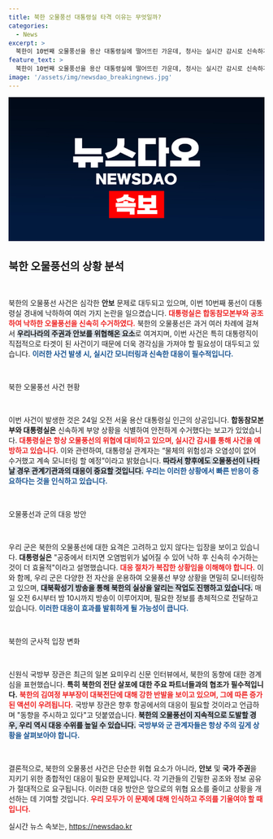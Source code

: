 ```yaml
---
title: 북한 오물풍선 대통령실 타격 이유는 무엇일까?
categories:
  - News
excerpt: >
  북한이 10번째 오물풍선을 용산 대통령실에 떨어뜨린 가운데, 청사는 실시간 감시로 신속하게 수거했다. 오염 등의 위험성은 없지만, 대북 확성기 방송을 시작하며 긴장감이 고조되고 있다. 북한의 대북전단 대응에 대한 우려도 커지고 있다.
feature_text: >
  북한이 10번째 오물풍선을 용산 대통령실에 떨어뜨린 가운데, 청사는 실시간 감시로 신속하게 수거했다. 오염 등의 위험성은 없지만, 대북 확성기 방송을 시작하며 긴장감이 고조되고 있다. 북한의 대북전단 대응에 대한 우려도 커지고 있다.
image: '/assets/img/newsdao_breakingnews.jpg'
---
```


<p><img src="/assets/img/newsdao_breakingnews.jpg" alt="ranknews 속보" /></p>

<h2 data-ke-size="size26">북한 오물풍선의 상황 분석</h2>

<p data-ke-size="size16">&nbsp;</p> 

<p>북한의 오물풍선 사건은 심각한 <b>안보</b> 문제로 대두되고 있으며, 이번 10번째 풍선이 대통령실 경내에 낙하하여 여러 가지 논란을 일으켰습니다. <b><span style="color: #ee2323;">대통령실은 합동참모본부와 공조하여 낙하한 오물풍선을 신속히 수거하였다.</span></b> 북한의 오물풍선은 과거 여러 차례에 걸쳐서 <b><span style="background-color: #21538527;">우리나라의 주권과 안보를 위협해온 요소</span></b>로 여겨지며, 이번 사건은 특히 대통령직이 직접적으로 타겟이 된 사건이기 때문에 더욱 경각심을 가져야 할 필요성이 대두되고 있습니다. <b><span style="color: #1a5490;">이러한 사건 발생 시, 실시간 모니터링과 신속한 대응이 필수적입니다.</span></b></p>

<p data-ke-size="size16">&nbsp;</p>

<p>북한 오물풍선 사건 현황</p>

<p data-ke-size="size16">&nbsp;</p>

<p>이번 사건이 발생한 것은 24일 오전 서울 용산 대통령실 인근의 상공입니다. <b>합동참모본부와 대통령실은</b> 신속하게 부양 상황을 식별하여 안전하게 수거했다는 보고가 있었습니다. <b><span style="color: #ee2323;">대통령실은 항상 오물풍선의 위협에 대비하고 있으며, 실시간 감시를 통해 사건을 예방하고 있습니다.</span></b> 이와 관련하여, 대통령실 관계자는 “물체의 위험성과 오염성이 없어 수거했고 계속 모니터링 할 예정”이라고 밝혔습니다. <b><span style="background-color: #21538527;">따라서 향후에도 오물풍선이 나타날 경우 관계기관과의 대응이 중요할 것입니다.</span></b> <b><span style="color: #1a5490;">우리는 이러한 상황에서 빠른 반응이 중요하다는 것을 인식하고 있습니다.</span></b></p>

<p data-ke-size="size16">&nbsp;</p>

<p>오물풍선과 군의 대응 방안</p>

<p data-ke-size="size16">&nbsp;</p>

<p>우리 군은 북한의 오물풍선에 대한 요격은 고려하고 있지 않다는 입장을 보이고 있습니다. <b>대통령실은</b> "공중에서 터지면 오염범위가 넓어질 수 있어 낙하 후 신속히 수거하는 것이 더 효율적"이라고 설명했습니다. <b><span style="color: #ee2323;">대응 절차가 복잡한 상황임을 이해해야 합니다.</span></b> 이와 함께, 우리 군은 다양한 전 자산을 운용하여 오물풍선 부양 상황을 면밀히 모니터링하고 있으며, <b><span style="background-color: #21538527;">대북확성기 방송을 통해 북한의 실상을 알리는 작업도 진행하고 있습니다.</span></b> 매일 오전 6시부터 밤 10시까지 방송이 이루어지며, 필요한 정보를 총체적으로 전달하고 있습니다. <b><span style="color: #1a5490;">이러한 대응이 효과를 발휘하게 될 가능성이 큽니다.</span></b></p>

<p data-ke-size="size16">&nbsp;</p>

<p>북한의 군사적 입장 변화</p>

<p data-ke-size="size16">&nbsp;</p>

<p>신원식 국방부 장관은 최근의 일본 요미우리 신문 인터뷰에서, 북한의 동향에 대한 경계심을 표현했습니다. <b>특히 북한의 전단 살포에 대한 주요 파트너들과의 협조가 필수적입니다.</b> <b><span style="color: #ee2323;">북한의 김여정 부부장이 대북전단에 대해 강한 반발을 보이고 있으며, 그에 따른 증가된 액션이 우려됩니다.</span></b> 국방부 장관은 향후 항공에서의 대응이 필요할 것이라고 언급하며 "동향을 주시하고 있다"고 덧붙였습니다. <b><span style="background-color: #21538527;">북한의 오물풍선이 지속적으로 도발할 경우, 우리 역시 대응 수위를 높일 수 있습니다.</span></b> <b><span style="color: #1a5490;">국방부와 군 관계자들은 항상 주의 깊게 상황을 살펴보아야 합니다.</span></b></p>

<p data-ke-size="size16">&nbsp;</p>

<p>결론적으로, 북한의 오물풍선 사건은 단순한 위협 요소가 아니라, <b>안보</b> 및 <b>국가 주권</b>을 지키기 위한 종합적인 대응이 필요한 문제입니다. 각 기관들의 긴밀한 공조와 정보 공유가 절대적으로 요구됩니다. 이러한 대응 방안은 앞으로의 위협 요소를 줄이고 상황을 개선하는 데 기여할 것입니다. <b><span style="color: #ee2323;">우리 모두가 이 문제에 대해 인식하고 주의를 기울여야 할 때입니다.</span></b></p>
실시간 뉴스 속보는, <a href="https://newsdao.kr" rel="dofollow">https://newsdao.kr</a>


